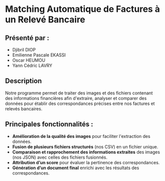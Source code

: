 
# Matching Automatique de Factures à un Relevé Bancaire

## Présenté par :  
- Djibril DIOP  
- Emilienne Pascale EKASSI  
- Oscar HEUMOU  
- Yann Cédric LAVRY  

## Description  
Notre programme permet de traiter des images et des fichiers contenant des informations financières afin d'extraire, analyser et comparer des données pour établir des correspondances précises entre nos factures et relevés bancaires.

## Principales fonctionnalités :  
- **Amélioration de la qualité des images** pour faciliter l'extraction des données.  
- **Fusion de plusieurs fichiers structurés** (nos CSV) en un fichier unique.  
- **Comparaison et rapprochement des informations extraites** des images (nos JSON) avec celles des fichiers fusionnés.  
- **Attribution d’un score** pour évaluer la pertinence des correspondances.  
- **Génération d’un document final** enrichi avec les résultats des correspondances.  
